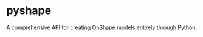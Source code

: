 # pyshape

A comprehensive API for creating [OnShape](https://onshape.com) models entirely
through Python.
